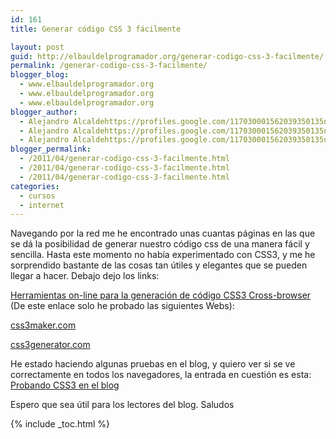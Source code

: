```yaml
---
id: 161
title: Generar código CSS 3 fácilmente

layout: post
guid: http://elbauldelprogramador.org/generar-codigo-css-3-facilmente/
permalink: /generar-codigo-css-3-facilmente/
blogger_blog:
  - www.elbauldelprogramador.org
  - www.elbauldelprogramador.org
  - www.elbauldelprogramador.org
blogger_author:
  - Alejandro Alcaldehttps://profiles.google.com/117030001562039350135noreply@blogger.com
  - Alejandro Alcaldehttps://profiles.google.com/117030001562039350135noreply@blogger.com
  - Alejandro Alcaldehttps://profiles.google.com/117030001562039350135noreply@blogger.com
blogger_permalink:
  - /2011/04/generar-codigo-css-3-facilmente.html
  - /2011/04/generar-codigo-css-3-facilmente.html
  - /2011/04/generar-codigo-css-3-facilmente.html
categories:
  - cursos
  - internet
---
```

Navegando por la red me he encontrado unas cuantas páginas en las que se dá la posibilidad de generar nuestro código css de una manera fácil y sencilla. Hasta este momento no había experimentado con CSS3, y me he sorprendido bastante de las cosas tan útiles y elegantes que se pueden llegar a hacer. Debajo dejo los links:  
  
<!--more-->

[Herramientas on-line para la generación de código CSS3 Cross-browser][1] (De este enlace solo he probado las siguientes Webs):  
  
[css3maker.com][2]  
  
[css3generator.com][3]

He estado haciendo algunas pruebas en el blog, y quiero ver si se ve correctamente en todos los navegadores, la entrada en cuestión es esta: [Probando CSS3 en el blog][4]

Espero que sea útil para los lectores del blog. Saludos



 [1]: http://www.susannakosic.net/css/126-herramientas-on-line-para-la-generacion-de-codigo-css3-cross-browser
 [2]: http://www.css3maker.com/
 [3]: http://css3generator.com/
 [4]: http://elbauldelprogramador.com/probando-css3-en-el-blog/

{% include _toc.html %}
